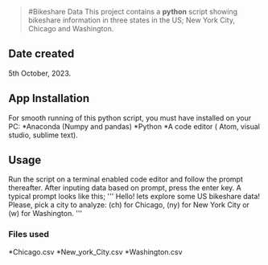 >#Bikeshare Data
This project contains a **python** script showing bikeshare information in three states in the US; New York City, Chicago and Washington.

## Date created
5th October, 2023.

## App Installation
For smooth running of this python script, you must have installed on your PC:
*Anaconda (Numpy and pandas)
*Python
*A code editor ( Atom, visual studio, sublime text).

## Usage
Run the script on a terminal enabled code editor and follow the prompt thereafter. After inputing data based on prompt, press the enter key. A typical prompt looks like this;
'''
Hello! lets explore some US bikeshare data!
Please, pick a city to analyze: (ch) for Chicago, (ny) for New York City or (w) for Washington.
'''

### Files used
*Chicago.csv
*New_york_City.csv
*Washington.csv



